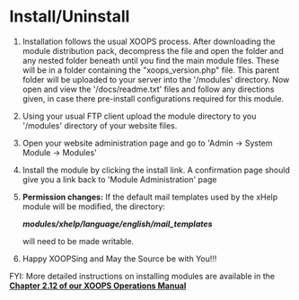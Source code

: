 # Install/Uninstall

1. Installation follows the usual XOOPS process. After downloading the module distribution pack, decompress the file and open the folder and any nested folder beneath until you find the main module files. These will be in a folder containing the "xoops\_version.php" file. This parent folder will be uploaded to your server into the '/modules' directory. Now open and view the '/docs/readme.txt' files and follow any directions given, in case there pre-install configurations required for this module.
2. Using your usual FTP client upload the module directory to you '/modules' directory of your website files.
3. Open your website administration page and go to 'Admin -&gt; System Module -&gt; Modules'
4. Install the module by clicking the install link. A confirmation page should give you a link back to 'Module Administration' page
5. **Permission changes:** If the default mail templates used by the xHelp module will be modified, the directory:

   _**modules/xhelp/language/english/mail\_templates**_

   will need to be made writable.

6. Happy XOOPSing and May the Source be with You!!!

FYI: More detailed instructions on installing modules are available in the [**Chapter 2.12 of our XOOPS Operations Manual**](https://www.gitbook.com/book/xoops/xoops-operations-guide/)

